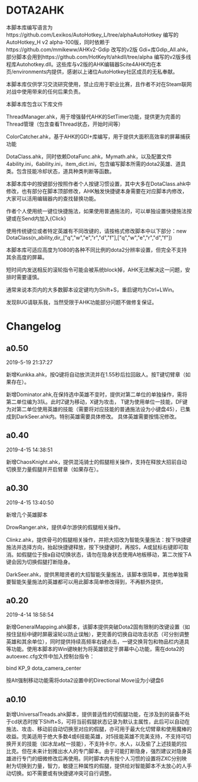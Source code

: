 # DOTA2AHK

本脚本库编写语言为https://github.com/Lexikos/AutoHotkey_L/tree/alphaAutoHotkey 编写的AutoHotkey_H v2 alpha-100版，同时依赖于https://github.com/mmikeww/AHKv2-Gdip 改写的v2版 Gdi+库Gdip_All.ahk，部分脚本会用到https://github.com/HotKeyIt/ahkdll/tree/alpha 编写的v2版多线程库Autohotkey.dll。这些库与v2版的AHK编辑器Scite4AHK均在本页/environments内提供，感谢以上诸位AutoHotkey社区成员的无私奉献。

本脚本库仅供学习交流研究使用，禁止应用于职业比赛，且作者不对在Steam联网对战中使用带来的任何后果负责。

本脚本库包含以下库文件

ThreadManager.ahk，用于增强替代AHK的SetTimer功能，提供更为完善的Thread管理（包含查看Thread状态，开始时间等）

ColorCatcher.ahk，基于AHK的GDI+库编写，用于提供大面积高效率的屏幕捕获功能

DotaClass.ahk，同时依赖DotaFunc.ahk，Mymath.ahk，以及配置文件4ability.ini，6ability.ini，item_dict.ini，包含编写脚本所需的dota2英雄、道具类。包含技能冷却状态，道具种类判断等函数。

本脚本库中的按键部分按照作者个人按键习惯设置，其中大多在DotaClass.ahk中修改，也有部分在脚本顶部修改，AHK触发快捷键本身需要在对应脚本内修改，大家可以活用编辑器内的查找替换功能。

作者个人使用统一键位快捷施法，如果使用普通施法的，可以单独设置快捷施法按键或在Send内加入{Click}

使用传统键位或者特定英雄有不同改键的，请按格式修改脚本中以下部分：new DotaClass(n_ability,dir,,["q","w","e","r","d","f"],["q","w","e","r","d","f"])

本脚本库可适应高度为1080的各种不同比例的dota2分辨率设置，但完全不支持其余高度的屏幕。

短时间内发送相反的滚轮指令可能会被系统block掉，AHK无法解决这一问题，安排时需要谨慎。

通常来说本页内的大多数脚本设定键均为Shift+S，重启键均为Ctrl+LWin。

发现BUG请联系我，当然受限于AHK功能部分问题不做修复保证。

# Changelog
## a0.50
2019-5-19 21:37:27

新增Kunkka.ahk，按Q键将自动放洪流并在1.55秒后拉回敌人。按T键切臂章（如果存在）。

新增Dominator.ahk,在保持选中英雄不变时，提供对第二单位的单独操作，需将第二单位编为3队。此时Z键为移动，X键为攻击，
T键为使用单位一技能，DF键为对第二单位使用英雄的技能（需要将对应技能的普通施法设为小键盘45），已集成到DarkSeer.ahk内。特别英雄需要具体修改。
具体英雄需要按情况修改。

## a0.40
2019-4-15 14:38:51

新增ChaosKnight.ahk，提供混沌骑士的假腿相关操作，支持在释放大招前自动切换至力量假腿并开启臂章（如果存在）。

## a0.30
2019-4-15 13:40:50

新增几个英雄脚本

DrowRanger.ahk，提供卓尔游侠的假腿相关操作。

Clinkz.ahk，提供骨弓的假腿相关操作，并把大招改为智能矢量施法：按下快捷键施法并选择方向，抬起快捷键释放，按下快捷键时，再按S，A或鼠标右键即可取消。如假腿位于按a自动切换状态，请勿在隐身状态使用A地板移动，第二次按下A键会因为切换假腿打断隐身。

DarkSeer.ahk，提供黑暗贤者的大招智能矢量施法，该脚本很简单，其他单独需要智能矢量施法的英雄都可以用此脚本简单修改得到，不再额外提供，

## a0.20

2019-4-14 18:58:54

新增GeneralMapping.ahk脚本，该脚本提供突破Dota2固有限制的改键设置（如按住鼠标中键时屏蔽滚轮以防止误触），更完善的切换自动攻击状态（可分别调整英雄和其余单位），同时提供持续高频率右键点击，一键交换背包和物品栏内道具等功能。使用本脚本的Win键映射为将英雄锁定于屏幕中心功能，需在dota2的autoexec.cfg文件中加入控制台指令：


bind KP_9 dota_camera_center


按Alt强制移动功能需将dota2设置中的Directional Move设为小键盘6

## a0.10

新增UniversalTreads.ahk脚本，提供普适性的切假腿功能，在涉及到的装备不处于cd状态时按下Shift+S，可将当前假腿状态记录为默认主属性，此后可以自动在施法、攻击、移动前自动切换至对应的假腿，亦可用于最大化切臂章和使用魔棒的收益。完美适用于绝大多数4或6技能英雄，对5技能英雄不完美支持，不支持可切换开关的技能（如冰龙a杖一技能），不支持卡尔，水人，以及偷了上述技能的拉比克。但在未来计划推出水人的专门脚本。由于可能打断隐身，强烈建议对隐身英雄进行专门的细微修改后再使用。同时脚本内有按个人习惯的设置将ZXC分别映射为切换到力量，智力，敏捷三种属性的假腿，提供给对智能脚本不太放心的人手动切换。如不需要或有快捷键冲突可自行调整。
